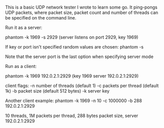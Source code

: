This is a basic UDP network tester I wrote to learn some go.
It ping-pongs UDP packets, where packet size, packet count
and number of threads can be specified on the command line.


Run it as a server:

phantom -k 1969 -s 2929 (server listens on port 2929, key 1969)

If key or port isn't specified random values are chosen:
phantom -s 

Note that the server port is the last option when specifying server mode


Run as a client:

phantom -k 1969 192.0.2.1:2929 (key 1969 server 192.0.2.1:2929)

client flags:
 -n <number> number of threads (default 1)
 -c <number> packets per thread (default 1k)
 -b <number> packet size (default 512 bytes)
 -k <number> server key

Another client example:
phantom -k 1969 -n 10 -c 1000000 -b 288 192.0.2.1:2929

10 threads, 1M packets per thread, 288 bytes packet size, server 192.0.2.1:2929

